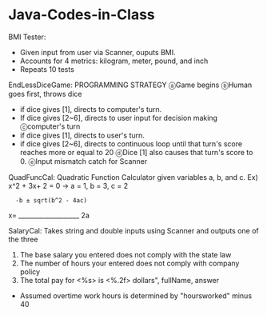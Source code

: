 # Java-Codes-in-Class

BMI Tester:
- Given input from user via Scanner, ouputs BMI.
- Accounts for 4 metrics: kilogram, meter, pound, and inch
- Repeats 10 tests

EndLessDiceGame:
PROGRAMMING STRATEGY
ⓐGame begins
ⓑHuman goes first, throws dice 
- if dice gives [1], directs to computer's turn. 
- If dice gives [2~6], directs to user input for decision making
ⓒcomputer's turn 
- if dice gives [1], directs to user's turn. 
- if dice gives [2~6], directs to continuous loop until that turn's score reaches more or equal to 20 
ⓓDice [1] also causes that turn's score to 0.
ⓔInput mismatch catch for Scanner

QuadFuncCal:
Quadratic Function Calculator given variables a, b, and c.
Ex) x^2 + 3x+ 2 = 0 → a = 1, b = 3, c = 2

      -b ± sqrt(b^2 - 4ac)
 x=  ___________________
                  2a

SalaryCal:
Takes string and double inputs using Scanner and outputs one of the three
1) The base salary you entered does not comply with the state law
2) The number of hours your entered does not comply with company policy
3) The total pay for <%s> is <%.2f> dollars", fullName, answer
- Assumed overtime work hours is determined by "hoursworked" minus 40


